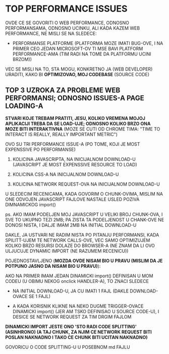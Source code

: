 # TOP PERFORMANCE ISSUES

OVDE CE SE GOVORITI O WEB PERFORMANCE, ODNOSNO PERFORMANSAMA, ODNOSNO UCINKU, ALI KADA KAZEM WEB PERFORMANCE, NE MISLI SE NA SLEDECE:

- PERFORMANSE PLATFORME (PLATFORMA MOZE IMATI BUG-OVE, I NA PRIMER CEO JEDAN MICROSOFT-OV TI MSE BAVI PLATFORM PERFORMANCE-AMA (TIM RADI NA TOME DA PLATFORMU UCINI BRZOM))

VEC SE MISLI NA TO, STA MOGU, KONKRETNO JA (WEB DEVELOPER) URADITI, KAKO BI **OPTIMIZOVAO, MOJ CODEBASE** (SOURCE CODE)

## TOP 3 UZROKA ZA PROBLEME WEB PERFORMANSI; ODNOSNO ISSUES-A PAGE LOADING-A

**STVARI KOJE TREBAM PRATITI, JESU, KOLIKO VREMENA MOJOJ APLIKACIJI TREBA DA SE LOAD-UJE; ODNOSNO KOLIKO BRZO ONA MOZE BITI INTERAKTIVNA** (MOZE SE CUTI OD CHROME TIMA: "TIME TO INTERACT IS REALLY, REALLY IMPORTANT METRIC")

OVO SU TRI PERFORMANCE ISSUE-A (PO TOME, KOJI JE MOST EXPENSSIVE PO PERFORMANSE)

1. KOLICINA JAVASCRIPTA, NA INICIJALNOM DOWNLOAD-U (JAVASCRIPT JE MOST EXPENSSIVE RESOURCE TO LOAD)

2. KOLICINA CSS-A NA INICIJALNOM DOWNLOAD-U

3. KOLICINA NETWORK REQUEST-OVA NA INICIJALNOM DOWNLOAD-U

U SLEDECIM RECENICAMA, KADA GOVORIM O CHUNK-OVIMA, MISLIM NA ONE ODVOJEN JAVASCRIPT FAJLOVE NASTALE USLED POZIVA DIMNAMICKOG import()

ps. AKO IMAM PODELJEN MOJ JAVASCRIPT U VELIKI BROJ CHUNK-OVA, I SVE TO UKUPNO TEZI 2MB; PA ZISTA TA PODELJENOST U CHANK-OVE NE DONOSI NISTA, I DALJE IMAM 2MB NA INITIAL DOWNLOAD-U

DAKLE, JA USTVARI NE RADIM NISTA PO PITANJU PERFORMANSI, KADA SPILITT-UJEM TE NETWORK CALLS-OVE, VEC SAMO OPTIMIZUJEM KOLIKO BRZO RESURSI DOLAZE DO BROWSER-A (NE ZNAM DA LI OVO ULJUCUJE DYNAMIC IMPORT (NE RAZUMEM RECENICU))

POJEDNOSTAVLJENO (**MOZDA OVDE NISAM BIO U PRAVU (MISLIM DA JE POTPUNO JASNO DA NISAM BIO U PRAVU)**):

AKO NA PRIMER IMAM JEDAN DINAMICKI import() DEFINISAN U MOM CODEU (U OBIMU NEKOG onclick HANDLER-A), TO ZNACI SLEDECE

- NA INITIAL DOWNLOAD-U, JA CU IMATI 1 FAJL (DAKLE DOWNLOAD-OVACE SE 1 FAJL)

- A KADA KORISNIK KLIKNE NA NEKO DUGME TRIGGER-OVACE DINAMICKI import() (JER AM TSKO DEFINISAO U SOURCE CODE-U), I DESICE SE NETWORK REQUEST ZA TIM DRGIM FAJLOM

**DINAMICKI IMPORT JESTE ONO 'STO RADI CODE SPLITTING' (ASINHRONO) (A TAJ CHUNK, ZA NJIM CE NETWORK REQUEST BITI POSLAN NAKNADNO I TAKO CE CHUNK BITI UCITAN NAKNADNO)**

GOVORICU O CODE SPLITTING-U U POSEBNOM md FAJLU
